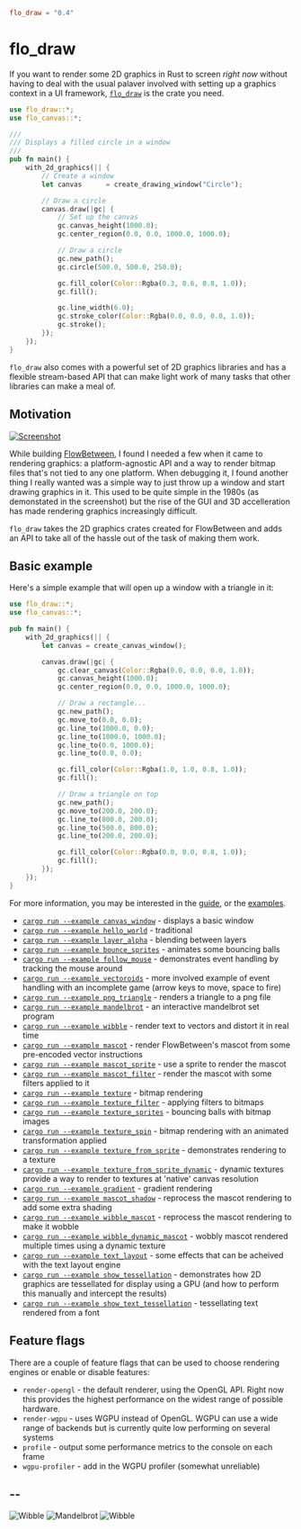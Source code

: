 ```toml
flo_draw = "0.4"
```

# flo_draw
If you want to render some 2D graphics in Rust to screen *right now* without having to deal with the usual palaver involved with setting up 
a graphics context in a UI framework, [`flo_draw`](https://crates.io/crates/flo_draw) is the crate you need.

```Rust
use flo_draw::*;
use flo_canvas::*;

///
/// Displays a filled circle in a window
///
pub fn main() {
    with_2d_graphics(|| {
        // Create a window
        let canvas      = create_drawing_window("Circle");

        // Draw a circle
        canvas.draw(|gc| {
            // Set up the canvas
            gc.canvas_height(1000.0);
            gc.center_region(0.0, 0.0, 1000.0, 1000.0);

            // Draw a circle
            gc.new_path();
            gc.circle(500.0, 500.0, 250.0);

            gc.fill_color(Color::Rgba(0.3, 0.6, 0.8, 1.0));
            gc.fill();

            gc.line_width(6.0);
            gc.stroke_color(Color::Rgba(0.0, 0.0, 0.0, 1.0));
            gc.stroke();
        });
    });
}
```

`flo_draw` also comes with a powerful set of 2D graphics libraries and has a flexible stream-based API that can make light work of many
tasks that other libraries can make a meal of.

## Motivation

[![Screenshot](./images/beeb.png)](https://bbcmic.ro/#%7B%22v%22%3A1%2C%22program%22%3A%22MODE%200%5CnMOVE%20128%2C%20128%5CnMOVE%201280-128%2C%20128%5CnPLOT%2085%2C%201280%2F2%2C%201024-128%5CnA%24%20%3D%20GET%24%22%7D)

While building [FlowBetween](https://github.com/logicalshift/FlowBetween/), I found I needed a few when it came to rendering graphics:
a platform-agnostic API and a way to render bitmap files that's not tied to any one platform. When debugging it, I found another thing
I really wanted was a simple way to just throw up a window and start drawing graphics in it. This used to be quite simple in the 1980s
(as demonstated in the screenshot) but the rise of the GUI and 3D accelleration has made rendering graphics increasingly difficult.

`flo_draw` takes the 2D graphics crates created for FlowBetween and adds an API to take all of the hassle out of the task of making
them work.

## Basic example

Here's a simple example that will open up a window with a triangle in it:

```Rust
use flo_draw::*;
use flo_canvas::*;

pub fn main() {
    with_2d_graphics(|| {
        let canvas = create_canvas_window();

        canvas.draw(|gc| {
            gc.clear_canvas(Color::Rgba(0.0, 0.0, 0.0, 1.0));
            gc.canvas_height(1000.0);
            gc.center_region(0.0, 0.0, 1000.0, 1000.0);

            // Draw a rectangle...
            gc.new_path();
            gc.move_to(0.0, 0.0);
            gc.line_to(1000.0, 0.0);
            gc.line_to(1000.0, 1000.0);
            gc.line_to(0.0, 1000.0);
            gc.line_to(0.0, 0.0);

            gc.fill_color(Color::Rgba(1.0, 1.0, 0.8, 1.0));
            gc.fill();

            // Draw a triangle on top
            gc.new_path();
            gc.move_to(200.0, 200.0);
            gc.line_to(800.0, 200.0);
            gc.line_to(500.0, 800.0);
            gc.line_to(200.0, 200.0);

            gc.fill_color(Color::Rgba(0.0, 0.0, 0.8, 1.0));
            gc.fill();
        });
    });
}
```

For more information, you may be interested in the [guide](GUIDE.md), or the [examples](examples).

* [`cargo run --example canvas_window`](./examples/canvas_window.rs) - displays a basic window
* [`cargo run --example hello_world`](./examples/hello_world.rs) - traditional
* [`cargo run --example layer_alpha`](./examples/layer_alpha.rs) - blending between layers
* [`cargo run --example bounce_sprites`](./examples/bounce_sprites.rs) - animates some bouncing balls
* [`cargo run --example follow_mouse`](./examples/follow_mouse.rs) - demonstrates event handling by tracking the mouse around
* [`cargo run --example vectoroids`](./examples/vectoroids.rs) - more involved example of event handling with an incomplete game (arrow keys to move, space to fire)
* [`cargo run --example png_triangle`](./render_canvas/examples/png_triangle.rs) - renders a triangle to a png file
* [`cargo run --example mandelbrot`](./examples/mandelbrot.rs) - an interactive mandelbrot set program
* [`cargo run --example wibble`](./examples/wibble.rs) - render text to vectors and distort it in real time
* [`cargo run --example mascot`](./examples/mascot.rs) - render FlowBetween's mascot from some pre-encoded vector instructions
* [`cargo run --example mascot_sprite`](./examples/mascot_sprite.rs) - use a sprite to render the mascot
* [`cargo run --example mascot_filter`](./examples/mascot_filter.rs) - render the mascot with some filters applied to it
* [`cargo run --example texture`](./examples/texture.rs) - bitmap rendering
* [`cargo run --example texture_filter`](./examples/texture_filter.rs) - applying filters to bitmaps
* [`cargo run --example texture_sprites`](./examples/texture_sprites.rs) - bouncing balls with bitmap images
* [`cargo run --example texture_spin`](./examples/texture_spin.rs) - bitmap rendering with an animated transformation applied
* [`cargo run --example texture_from_sprite`](./examples/texture_from_sprite.rs) - demonstrates rendering to a texture
* [`cargo run --example texture_from_sprite_dynamic`](./examples/texture_from_sprite_dynamic.rs) - dynamic textures provide a way to render to textures at 'native' canvas resolution
* [`cargo run --example gradient`](./examples/gradient.rs) - gradient rendering
* [`cargo run --example mascot_shadow`](./examples/mascot_shadow.rs) - reprocess the mascot rendering to add some extra shading
* [`cargo run --example wibble_mascot`](./examples/wibble_mascot.rs) - reprocess the mascot rendering to make it wobble
* [`cargo run --example wibble_dynamic_mascot`](./examples/wibble_dynamic_mascot.rs) - wobbly mascot rendered multiple times using a dynamic texture
* [`cargo run --example text_layout`](./examples/text_layout.rs) - some effects that can be acheived with the text layout engine
* [`cargo run --example show_tessellation`](./examples/show_tessellation.rs) - demonstrates how 2D graphics are tessellated for display using a GPU (and how to perform this manually and intercept the results)
* [`cargo run --example show_text_tessellation`](./examples/show_text_tessellation.rs) - tessellating text rendered from a font

## Feature flags

There are a couple of feature flags that can be used to choose rendering engines or enable or disable features:

* `render-opengl` - the default renderer, using the OpenGL API. Right now this provides the highest performance on the
  widest range of possible hardware.
* `render-wgpu` - uses WGPU instead of OpenGL. WGPU can use a wide range of backends but is currently quite low performing
  on several systems
* `profile` - output some performance metrics to the console on each frame
* `wgpu-profiler` - add in the WGPU profiler (somewhat unreliable)

## --

![Wibble](./images/wibble.png) ![Mandelbrot](./images/mandelbrot.png)
![Wibble](./images/mascot.png)
